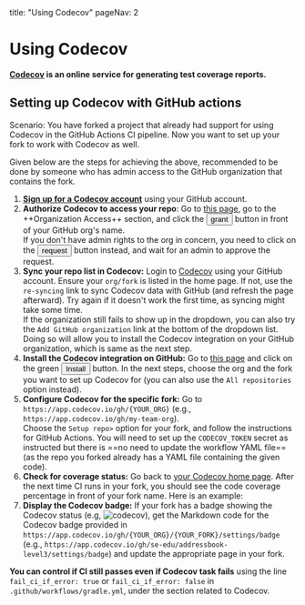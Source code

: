 <frontmatter>
  title: "Using Codecov"
  pageNav: 2
</frontmatter>

# Using Codecov

<div class="lead">

**[Codecov](https://about.codecov.io/) is an online service for generating test coverage reports.**
</div>

## Setting up Codecov with GitHub actions

Scenario: You have forked a project that already had support for using Codecov in the GitHub Actions CI pipeline. Now you want to set up your fork to work with Codecov as well.

Given below are the steps for achieving the above, recommended to be done by someone who has admin access to the GitHub organization that contains the fork.

1. [**Sign up for a Codecov account**](https://app.codecov.io/signup/) using your GitHub account.
1. **Authorize Codecov to access your repo**: Go to [this page](https://github.com/settings/connections/applications/c68c81cbfd179a50784a), go to the ++Organization Access++ section, and click the <button type="button" class="btn btn-outline-primary btn-sm">grant</button> button in front of your GitHub org's name.<br>
   If you don't have admin rights to the org in concern, you need to click on the <button type="button" class="btn btn-outline-primary btn-sm">request</button> button instead, and wait for an admin to approve the request.
1. **Sync your repo list in Codecov:** Login to [Codecov](https://app.codecov.io) using your GitHub account. Ensure your `org/fork` is listed in the home page. If not, use the `re-syncing` link to sync Codecov data with GitHub (and refresh the page afterward). Try again if it doesn't work the first time, as syncing might take some time.<br>
  If the organization still fails to show up in the dropdown, you can also try the `Add GitHub organization` link at the bottom of the dropdown list. Doing so will allow you to install the Codecov integration on your GitHub organization, which is same as the next step.
1. **Install the Codecov integration on GitHub:** Go to [this page](https://github.com/apps/codecov) and click on the green <button type="button" class="btn btn-success btn-sm">Install</button> button. In the next steps, choose the org and the fork you want to set up Codecov for (you can also use the `All repositories` option instead).
1. **Configure Codecov for the specific fork:** Go to `https://app.codecov.io/gh/{YOUR_ORG}` (e.g., `https://app.codecov.io/gh/my-team-org`).<br>
   Choose the `Setup repo>` option for your fork, and follow the instructions for GitHub Actions. You will need to set up the `CODECOV_TOKEN` secret as instructed but there is ==no need to update the workflow YAML file== (as the repo you forked already has a YAML file containing the given code).
1. **Check for coverage status:** Go back to [your Codecov home page](https://app.codecov.io/gh). After the next time CI runs in your fork, you should see the code coverage percentage in front of your fork name. Here is an example:
   <pic src="images/codecov/coverage-example.png"/>
1. **Display the Codecov badge:** If your fork has a badge showing the Codecov status (e.g, ![codecov](https://codecov.io/gh/se-edu/addressbook-level3/branch/master/graph/badge.svg)), get the Markdown code for the Codecov badge provided in `https://app.codecov.io/gh/{YOUR_ORG}/{YOUR_FORK}/settings/badge` (e.g., `https://app.codecov.io/gh/se-edu/addressbook-level3/settings/badge`) and update the appropriate page in your fork.

<box type="tip" seamless>

**You can control if CI still passes even if Codecov task fails** using the line<br> `fail_ci_if_error: true` or `fail_ci_if_error: false` in `.github/workflows/gradle.yml`, under the section related to Codecov.
</box>
